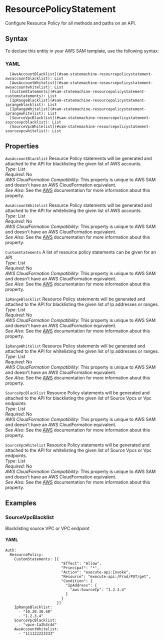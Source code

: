 # ResourcePolicyStatement<a name="sam-property-statemachine-resourcepolicystatement"></a>

Configure Resource Policy for all methods and paths on an API\.

## Syntax<a name="sam-property-statemachine-resourcepolicystatement-syntax"></a>

To declare this entity in your AWS SAM template, use the following syntax:

### YAML<a name="sam-property-statemachine-resourcepolicystatement-syntax.yaml"></a>

```
  [AwsAccountBlacklist](#sam-statemachine-resourcepolicystatement-awsaccountblacklist): List
  [AwsAccountWhitelist](#sam-statemachine-resourcepolicystatement-awsaccountwhitelist): List
  [CustomStatements](#sam-statemachine-resourcepolicystatement-customstatements): List
  [IpRangeBlacklist](#sam-statemachine-resourcepolicystatement-iprangeblacklist): List
  [IpRangeWhitelist](#sam-statemachine-resourcepolicystatement-iprangewhitelist): List
  [SourceVpcBlacklist](#sam-statemachine-resourcepolicystatement-sourcevpcblacklist): List
  [SourceVpcWhitelist](#sam-statemachine-resourcepolicystatement-sourcevpcwhitelist): List
```

## Properties<a name="sam-property-statemachine-resourcepolicystatement-properties"></a>

 `AwsAccountBlacklist`   <a name="sam-statemachine-resourcepolicystatement-awsaccountblacklist"></a>
Resource Policy statements will be generated and attached to the API for blacklisting the given list of AWS accounts\.  
*Type*: List  
*Required*: No  
*AWS CloudFormation Compatibility*: This property is unique to AWS SAM and doesn't have an AWS CloudFormation equivalent\.  
*See Also*: See the [AWS](https://docs.aws.amazon.com/apigateway/latest/developerguide/apigateway-resource-policies-examples.html#apigateway-resource-policies-cross-account-example) documentation for more information about this property\.

 `AwsAccountWhitelist`   <a name="sam-statemachine-resourcepolicystatement-awsaccountwhitelist"></a>
Resource Policy statements will be generated and attached to the API for whitelisting the given list of AWS accounts\.  
*Type*: List  
*Required*: No  
*AWS CloudFormation Compatibility*: This property is unique to AWS SAM and doesn't have an AWS CloudFormation equivalent\.  
*See Also*: See the [AWS](https://docs.aws.amazon.com/apigateway/latest/developerguide/apigateway-resource-policies-examples.html#apigateway-resource-policies-cross-account-example) documentation for more information about this property\.

 `CustomStatements`   <a name="sam-statemachine-resourcepolicystatement-customstatements"></a>
A list of resource policy statements can be given for an API\.  
*Type*: List  
*Required*: No  
*AWS CloudFormation Compatibility*: This property is unique to AWS SAM and doesn't have an AWS CloudFormation equivalent\.  
*See Also*: See the [AWS](https://docs.aws.amazon.com/apigateway/latest/developerguide/apigateway-resource-policies-examples.html) documentation for more information about this property\.

 `IpRangeBlacklist`   <a name="sam-statemachine-resourcepolicystatement-iprangeblacklist"></a>
Resource Policy statements will be generated and attached to the API for blacklisting the given list of Ip addresses or ranges\.  
*Type*: List  
*Required*: No  
*AWS CloudFormation Compatibility*: This property is unique to AWS SAM and doesn't have an AWS CloudFormation equivalent\.  
*See Also*: See the [AWS](https://docs.aws.amazon.com/apigateway/latest/developerguide/apigateway-resource-policies-examples.html#apigateway-resource-policies-source-ip-address-example) documentation for more information about this property\.

 `IpRangeWhitelist`   <a name="sam-statemachine-resourcepolicystatement-iprangewhitelist"></a>
Resource Policy statements will be generated and attached to the API for whitelisting the given list of Ip addresses or ranges\.  
*Type*: List  
*Required*: No  
*AWS CloudFormation Compatibility*: This property is unique to AWS SAM and doesn't have an AWS CloudFormation equivalent\.  
*See Also*: See the [AWS](https://docs.aws.amazon.com/apigateway/latest/developerguide/apigateway-resource-policies-examples.html#apigateway-resource-policies-source-ip-address-example) documentation for more information about this property\.

 `SourceVpcBlacklist`   <a name="sam-statemachine-resourcepolicystatement-sourcevpcblacklist"></a>
Resource Policy statements will be generated and attached to the API for blacklisting the given list of Source Vpcs or Vpc endpoints  
*Type*: List  
*Required*: No  
*AWS CloudFormation Compatibility*: This property is unique to AWS SAM and doesn't have an AWS CloudFormation equivalent\.  
*See Also*: See the [AWS](https://docs.aws.amazon.com/apigateway/latest/developerguide/apigateway-resource-policies-examples.html#apigateway-resource-policies-source-vpc-example) documentation for more information about this property\.

 `SourceVpcWhitelist`   <a name="sam-statemachine-resourcepolicystatement-sourcevpcwhitelist"></a>
Resource Policy statements will be generated and attached to the API for whitelisting the given list of Source Vpcs or Vpc endpoints\.  
*Type*: List  
*Required*: No  
*AWS CloudFormation Compatibility*: This property is unique to AWS SAM and doesn't have an AWS CloudFormation equivalent\.  
*See Also*: See the [AWS](https://docs.aws.amazon.com/apigateway/latest/developerguide/apigateway-resource-policies-examples.html#apigateway-resource-policies-source-vpc-example) documentation for more information about this property\.

## Examples<a name="sam-property-statemachine-resourcepolicystatement--examples"></a>

### SourceVpcBlacklist<a name="sam-property-statemachine-resourcepolicystatement--examples--sourcevpcblacklist"></a>

Blacklisting source VPC or VPC endpoint

#### YAML<a name="sam-property-statemachine-resourcepolicystatement--examples--sourcevpcblacklist--yaml"></a>

```
Auth:
  ResourcePolicy:
    CustomStatements: [{
                         "Effect": "Allow",
                         "Principal": "*",
                         "Action": "execute-api:Invoke",
                         "Resource": "execute-api:/Prod/PUT/get",
                         "Condition": {
                           "IpAddress": {
                             "aws:SourceIp": "1.2.3.4"
                           }
                         }
                       }]
    IpRangeBlacklist:
      - "10.20.30.40"
      - "1.2.3.4"
    SourceVpcBlacklist:
      - "vpce-1a2b3c4d"
    AwsAccountWhitelist:
      - "111122223333"
```